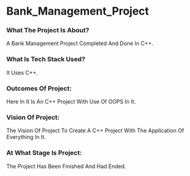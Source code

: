 # Bank_Management_Project

### What The Project Is About?
A Bank Management Project Completed And Done In C++.

### What Is Tech Stack Used?
It Uses C++.

### Outcomes Of Project:
Here In It Is An C++ Project With Use Of OOPS In It.

### Vision Of Project:
The Vision Of Project To Create A C++ Project With The Application Of Everything In It.

### At What Stage Is Project:
The Project Has Been Finished And Had Ended. 
